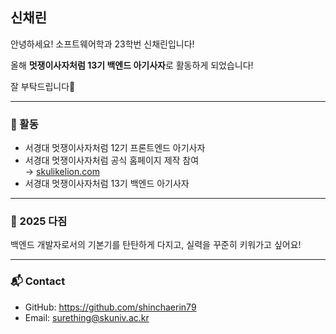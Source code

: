 ## 신채린

안녕하세요! 소프트웨어학과 23학번 신채린입니다!    
  
올해 **멋쟁이사자처럼 13기 백엔드 아기사자**로 활동하게 되었습니다!    
  
잘 부탁드립니다🙌  


***


### 📌 활동

- 서경대 멋쟁이사자처럼 12기 프론트엔드 아기사자
- 서경대 멋쟁이사자처럼 공식 홈페이지 제작 참여  
  → [skulikelion.com](https://skulikelion.com)
- 서경대 멋쟁이사자처럼 13기 백엔드 아기사자

***

### 🎯 2025 다짐

백엔드 개발자로서의 기본기를 탄탄하게 다지고, 실력을 꾸준히 키워가고 싶어요!

***

### 📬 Contact

- GitHub: https://github.com/shinchaerin79  
- Email: surething@skuniv.ac.kr
